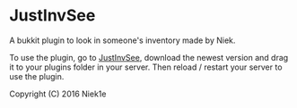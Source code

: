 JustInvSee
==========

A bukkit plugin to look in someone's inventory made by Niek.

To use the plugin, go to [JustInvSee](http://dev.bukkit.org/server-mods/justinvsee), download the newest version and drag it to your plugins folder in your server. Then reload / restart your server to use the plugin.

Copyright (C) 2016 Niek1e
